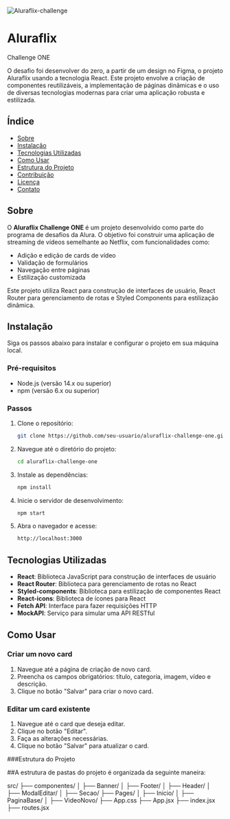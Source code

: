![Aluraflix-challenge](https://github.com/renawmontanari/aluraflix/assets/101996367/73d87b08-2494-4079-99e0-6978dbfcdd27)
# Aluraflix

 Challenge ONE

O desafio foi desenvolver do zero, a partir de um design no Figma, o projeto Aluraflix usando a tecnologia React. Este projeto envolve a criação de componentes reutilizáveis, a implementação de páginas dinâmicas e o uso de diversas tecnologias modernas para criar uma aplicação robusta e estilizada.

## Índice

- [Sobre](#sobre)
- [Instalação](#instalação)
- [Tecnologias Utilizadas](#tecnologias-utilizadas)
- [Como Usar](#como-usar)
- [Estrutura do Projeto](#estrutura-do-projeto)
- [Contribuição](#contribuição)
- [Licença](#licença)
- [Contato](#contato)

## Sobre

O **Aluraflix Challenge ONE** é um projeto desenvolvido como parte do programa de desafios da Alura. O objetivo foi construir uma aplicação de streaming de vídeos semelhante ao Netflix, com funcionalidades como:

- Adição e edição de cards de vídeo
- Validação de formulários
- Navegação entre páginas
- Estilização customizada

Este projeto utiliza React para construção de interfaces de usuário, React Router para gerenciamento de rotas e Styled Components para estilização dinâmica.

## Instalação

Siga os passos abaixo para instalar e configurar o projeto em sua máquina local.

### Pré-requisitos

- Node.js (versão 14.x ou superior)
- npm (versão 6.x ou superior)

### Passos

1. Clone o repositório:

   ```bash
   git clone https://github.com/seu-usuario/aluraflix-challenge-one.git

2. Navegue até o diretório do projeto:

    ```bash
    cd aluraflix-challenge-one

3. Instale as dependências:

   ```bash
   npm install

4. Inicie o servidor de desenvolvimento:

   ```bash
   npm start

5. Abra o navegador e acesse:

   ```bash
   http://localhost:3000

## Tecnologias Utilizadas

- **React**: Biblioteca JavaScript para construção de interfaces de usuário
- **React Router**: Biblioteca para gerenciamento de rotas no React
- **Styled-components**: Biblioteca para estilização de componentes React
- **React-icons**: Biblioteca de ícones para React
- **Fetch API**: Interface para fazer requisições HTTP
- **MockAPI**: Serviço para simular uma API RESTful

## Como Usar

### Criar um novo card

1. Navegue até a página de criação de novo card.
2. Preencha os campos obrigatórios: título, categoria, imagem, vídeo e descrição.
3. Clique no botão "Salvar" para criar o novo card.

### Editar um card existente

1. Navegue até o card que deseja editar.
2. Clique no botão "Editar".
3. Faça as alterações necessárias.
4. Clique no botão "Salvar" para atualizar o card.

###Estrutura do Projeto

##A estrutura de pastas do projeto é organizada da seguinte maneira:

src/
├── componentes/
│   ├── Banner/
│   ├── Footer/
│   ├── Header/
│   ├── ModalEditar/
│   ├── Secao/
├── Pages/
│   ├── Inicio/
│   ├── PaginaBase/
│   ├── VideoNovo/
├── App.css
├── App.jsx
├── index.jsx
├── routes.jsx

